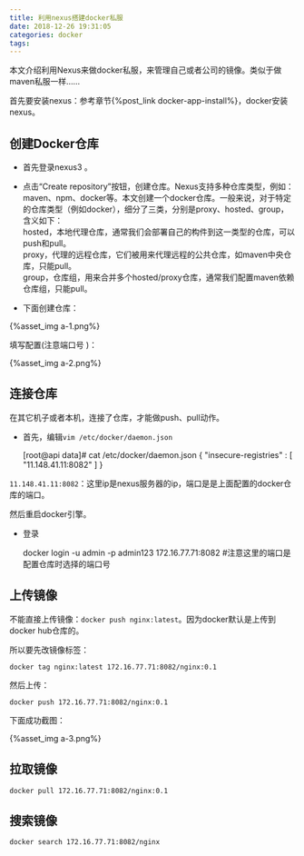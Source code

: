 ```yaml
---
title: 利用nexus搭建docker私服
date: 2018-12-26 19:31:05
categories: docker
tags:
---
```


本文介绍利用Nexus来做docker私服，来管理自己或者公司的镜像。类似于做maven私服一样……

首先要安装nexus：参考章节{%post_link docker-app-install%}，docker安装nexus。  

## 创建Docker仓库

- 首先登录nexus3 。
- 点击“Create repository”按钮，创建仓库。Nexus支持多种仓库类型，例如：maven、npm、docker等。本文创建一个docker仓库。一般来说，对于特定的仓库类型（例如docker），细分了三类，分别是proxy、hosted、group，含义如下：     
  hosted，本地代理仓库，通常我们会部署自己的构件到这一类型的仓库，可以push和pull。   
  proxy，代理的远程仓库，它们被用来代理远程的公共仓库，如maven中央仓库，只能pull。   
  group，仓库组，用来合并多个hosted/proxy仓库，通常我们配置maven依赖仓库组，只能pull。   
  
- 下面创建仓库：

{%asset_img a-1.png%}

填写配置(注意端口号 )：
  
{%asset_img a-2.png%}


## 连接仓库

在其它机子或者本机，连接了仓库，才能做push、pull动作。

- 首先，编辑`vim /etc/docker/daemon.json`


    [root@api data]# cat /etc/docker/daemon.json 
    {
      "insecure-registries" : [
        "11.148.41.11:8082"
      ]
    }
    
`11.148.41.11:8082`：这里ip是nexus服务器的ip，端口是是上面配置的docker仓库的端口。

然后重启docker引擎。

- 登录


    docker login -u admin -p admin123 172.16.77.71:8082  #注意这里的端口是配置仓库时选择的端口号
    
## 上传镜像

不能直接上传镜像：`docker push nginx:latest`。因为docker默认是上传到docker hub仓库的。

所以要先改镜像标签：

    docker tag nginx:latest 172.16.77.71:8082/nginx:0.1
    
然后上传：
    
    docker push 172.16.77.71:8082/nginx:0.1
    
下面成功截图：

{%asset_img a-3.png%}   

## 拉取镜像

    docker pull 172.16.77.71:8082/nginx:0.1
    
## 搜索镜像

    docker search 172.16.77.71:8082/nginx      
    
    
